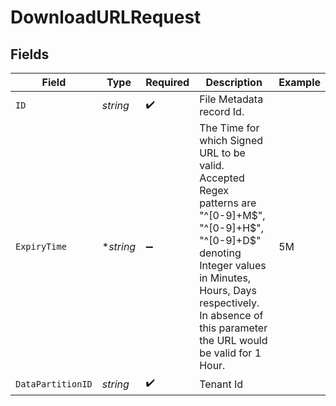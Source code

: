 # DownloadURLRequest


## Fields

| Field                                                                                                                                                                                                                                      | Type                                                                                                                                                                                                                                       | Required                                                                                                                                                                                                                                   | Description                                                                                                                                                                                                                                | Example                                                                                                                                                                                                                                    |
| ------------------------------------------------------------------------------------------------------------------------------------------------------------------------------------------------------------------------------------------ | ------------------------------------------------------------------------------------------------------------------------------------------------------------------------------------------------------------------------------------------ | ------------------------------------------------------------------------------------------------------------------------------------------------------------------------------------------------------------------------------------------ | ------------------------------------------------------------------------------------------------------------------------------------------------------------------------------------------------------------------------------------------ | ------------------------------------------------------------------------------------------------------------------------------------------------------------------------------------------------------------------------------------------ |
| `ID`                                                                                                                                                                                                                                       | *string*                                                                                                                                                                                                                                   | :heavy_check_mark:                                                                                                                                                                                                                         | File Metadata record Id.                                                                                                                                                                                                                   |                                                                                                                                                                                                                                            |
| `ExpiryTime`                                                                                                                                                                                                                               | **string*                                                                                                                                                                                                                                  | :heavy_minus_sign:                                                                                                                                                                                                                         | The Time for which Signed URL to be valid. Accepted Regex patterns are "^[0-9]+M$", "^[0-9]+H$", "^[0-9]+D$" denoting Integer values in Minutes, Hours, Days respectively. In absence of this parameter the URL would be valid for 1 Hour. | 5M                                                                                                                                                                                                                                         |
| `DataPartitionID`                                                                                                                                                                                                                          | *string*                                                                                                                                                                                                                                   | :heavy_check_mark:                                                                                                                                                                                                                         | Tenant Id                                                                                                                                                                                                                                  |                                                                                                                                                                                                                                            |